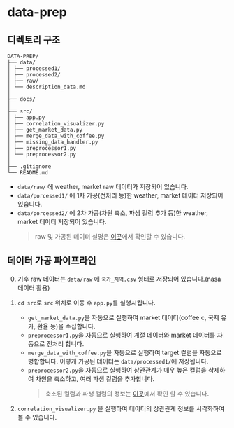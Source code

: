 # data-prep

## 디렉토리 구조

```
DATA-PREP/
├── data/
│ ├── processed1/
│ ├── processed2/
│ ├── raw/
│ └── description_data.md
│
├── docs/
│
├── src/
│ ├── app.py
│ ├── correlation_visualizer.py
│ ├── get_market_data.py
│ ├── merge_data_with_coffee.py
│ ├── missing_data_handler.py
│ ├── preprocessor1.py
│ └── preprocessor2.py
│
├── .gitignore
└── README.md
```

-   `data/raw/` 에 weather, market raw 데이터가 저장되어 있습니다.
-   `data/porcessed1/` 에 1차 가공(전처리 등)한 weather, market 데이터 저장되어 있습니다.
-   `data/porcessed2/` 에 2차 가공(차원 축소, 파생 컬럼 추가 등)한 weather, market 데이터 저장되어 있습니다.
    > raw 및 가공된 데이터 설명은 [이곳]()에서 확인할 수 있습니다.

## 데이터 가공 파이프라인

0. 기후 raw 데이터는 `data/raw` 에 `국가_지역.csv` 형태로 저장되어 있습니다.(nasa 데이터 활용)

1. `cd src`로 `src` 위치로 이동 후 `app.py`를 실행시킵니다.

    - `get_market_data.py`을 자동으로 실행하여 market 데이터(coffee c, 국제 유가, 환율 등)을 수집합니다.
    - `preprocessor1.py`을 자동으로 실행하여 계절 데이터와 market 데이터를 자동으로 전처리 합니다.
    - `merge_data_with_coffee.py`을 자동으로 실행하여 target 컬럼을 자동으로 병합합니다. 이렇게 가공된 데이터는 `data/processed1/`에 저장됩니다.
    - `preprocessor2.py`을 자동으로 실행하여 상관관계가 매우 높은 컬럼을 삭제하여 차원을 축소하고, 여러 파생 컬럼을 추가합니다.
        > 축소된 컬럼과 파생 컬럼의 정보는 [이곳]()에서 확인 할 수 있습니다.

2. `correlation_visualizer.py` 을 실행하여 데이터의 상관관계 정보를 시각화하여 볼 수 있습니다.
